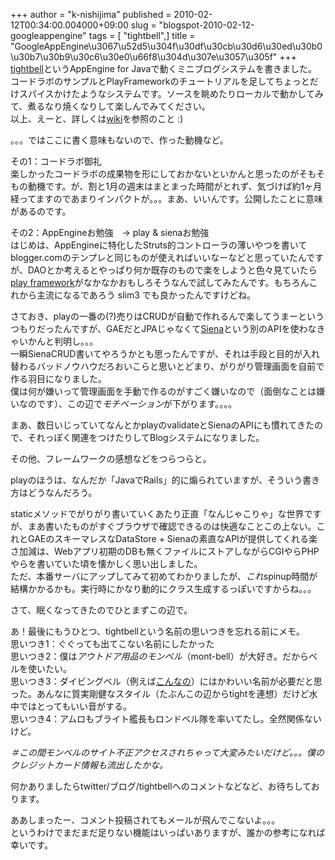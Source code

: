 +++
author = "k-nishijima"
published = 2010-02-12T00:34:00.004000+09:00
slug = "blogspot-2010-02-12-googleappengine"
tags = [ "tightbell",]
title = "GoogleAppEngine\u3067\u52d5\u304f\u30df\u30cb\u30d6\u30ed\u30b0\u30b7\u30b9\u30c6\u30e0\u66f8\u304d\u307e\u3057\u305f"
+++
[tightbell](https://github.com/k-nishijima/tightbell)というAppEngine for
Javaで動くミニブログシステムを書きました。コードラボのサンプルとPlayFrameworkのチュートリアルを足してちょっとだけスパイスかけたようなシステムです。ソースを眺めたりローカルで動かしてみて、煮るなり焼くなりして楽しんでみてください。  
以上、えーと、詳しくは[wiki](http://wiki.github.com/k-nishijima/tightbell/)を参照のこと
:)  
  
。。。ではここに書く意味もないので、作った動機など。  
  
その1：コードラボ御礼  
楽しかったコードラボの成果物を形にしておかないといかんと思ったのがそもそもの動機です。が、割と1月の週末はまとまった時間がとれず、気づけば約1ヶ月経ってますのであまりインパクトが。。。まあ、いいんです。公開したことに意味があるのです。  
  
その2：AppEngineお勉強　-&gt; play & sienaお勉強  
はじめは、AppEngineに特化したStruts的コントローラの薄いやつを書いてblogger.comのテンプレと同じものが使えればいいなーなどと思っていたんですが、DAOとか考えるとやっぱり何か既存のもので楽をしようと色々見ていたら
[play
framework](http://www.playframework.org/)がなかなかおもしろそうなんで試してみたんです。もちろんこれから主流になるであろう
slim3 でも良かったんですけどね。  
  
さておき、playの一番の(?)売りはCRUDが自動で作れるんで楽してうまーというつもりだったんですが、GAEだとJPAじゃなくて[Siena](http://www.sienaproject.com/)という別のAPIを使わなきゃいかんと判明し。。。  
一瞬SienaCRUD書いてやろうかとも思ったんですが、それは手段と目的が入れ替わるバッドノウハウだろおいこらと思いとどまり、がりがり管理画面を自前で作る羽目になりました。  
僕は何が嫌いって管理画面を手動で作るのがすごく嫌いなので（面倒なことは嫌いなのです）、この辺で*モチベーション*が下がります。。。。  
  
まあ、数日いじっていてなんとかplayのvalidateとSienaのAPIにも慣れてきたので、それっぽく関連をつけたりしてBlogシステムになりました。  
  
  
その他、フレームワークの感想などをつらつらと。  
  
playのほうは、なんだか「JavaでRails」的に煽られていますが、そういう書き方はどうなんだろう。  
  
staticメソッドでがりがり書いていくあたり正直「なんじゃこりゃ」な世界ですが、まあ書いたものがすぐブラウザで確認できるのは快適なことこの上ない。これとGAEのスキーマレスなDataStore
+
Sienaの素直なAPIが提供してくれる楽さ加減は、Webアプリ初期のDBも無くファイルにストアしながらCGIやらPHPやらを書いていた頃を懐かしく思い出しました。  
ただ、本番サーバにアップしてみて初めてわかりましたが、*これ*spinup時間が結構かかるかも。実行時にかなり動的にクラス生成するっぽいですからね。。。  
  
さて、眠くなってきたのでひとまずこの辺で。  
  
  
あ！最後にもうひとつ、tightbellという名前の思いつきを忘れる前にメモ。  
思いつき1：ぐぐっても出てこない名前にしたかった  
思いつき2：僕は*アウトドア用品のモンベル*（mont-bell）が大好き。だからベルを使いたい。  
思いつき3：ダイビングベル（例えば[こんなの](http://www.d-aquos.com/c_accessory/comunication/sas_dibingbell2.html)）にはかわいい名前が必要だと思った。あんなに質実剛健なスタイル（たぶんこの辺からtightを連想）だけど水中ではとってもいい音がする。  
思いつき4：アムロもブライト艦長もロンドベル隊を率いてたし。全然関係ないけど。  
  
  
*＃この間モンベルのサイト不正アクセスされちゃって大変みたいだけど。。。僕のクレジットカード情報も流出したかな。*  
  
  
  
何かありましたらtwitter/ブログ/tightbellへのコメントなどなど、お待ちしております。  
  
ああしまったー、コメント投稿されてもメールが飛んでこないよ。。。  
というわけでまだまだ足りない機能はいっぱいありますが、誰かの参考になれば幸いです。

